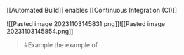 [[Automated Build]] enables [[Continuous Integration (CI)]]

![[Pasted image 20231103145831.png]]![[Pasted image 20231103145854.png]]
>	#Example 
>	the example of 